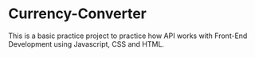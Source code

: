 # Currency-Converter
This is a basic practice project to practice how API works with Front-End Development using Javascript, CSS and HTML.

